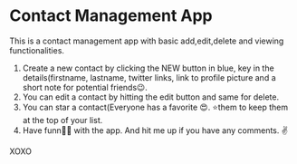 # Contact Management App

This is a contact management app with basic add,edit,delete and viewing functionalities.

1. Create a new contact by clicking the NEW button in blue, key in the details(firstname, lastname, twitter links, link to profile picture and a short note for potential friends😉.
2. You can edit a contact by hitting the edit button and same for delete.
3. You can star a contact(Everyone has a favorite 😍. ⭐them to keep them at the top of your list.
4. Have funn🎉🎊 with the app. And hit me up if you have any comments. ✌

XOXO
